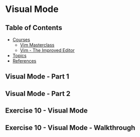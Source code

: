 # Visual Mode

## Table of Contents

<!-- START doctoc generated TOC please keep comment here to allow auto update -->
<!-- DON'T EDIT THIS SECTION, INSTEAD RE-RUN doctoc TO UPDATE -->

- [Courses](#courses)
  - [Vim Masterclass](#vim-masterclass)
  - [Vim - The Improved Editor](#vim---the-improved-editor)
- [Topics](#topics)
- [References](#references)

<!-- END doctoc generated TOC please keep comment here to allow auto update -->


## Visual Mode - Part 1
## Visual Mode - Part 2
## Exercise 10 - Visual Mode
## Exercise 10 - Visual Mode - Walkthrough
